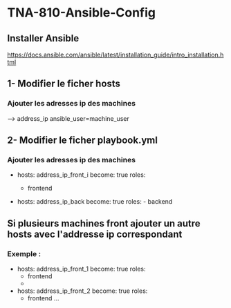 # TNA-810-Ansible-Config

## Installer Ansible

https://docs.ansible.com/ansible/latest/installation_guide/intro_installation.html

## 1- Modifier le ficher hosts
###  Ajouter les adresses ip des machines
  
  --> address_ip ansible_user=machine_user
  
## 2- Modifier le ficher playbook.yml

###  Ajouter les adresses ip des machines
  
  - hosts: address_ip_front_i
    become: true
    roles:
      - frontend

  - hosts: address_ip_back
      become: true
      roles:
        - backend
 
## Si plusieurs machines front ajouter un autre hosts avec l'addresse ip correspondant
### Exemple : 
  - hosts: address_ip_front_1
    become: true
    roles:
      - frontend
      - 
  - hosts: address_ip_front_2
    become: true
    roles:
      - frontend
  ...
